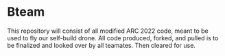 # Bteam
This repository will consist of all modified ARC 2022 code, meant to be used to fly our self-build drone.
All code produced, forked, and pulled is to be finalized and looked over by all teamates. Then cleared for use. 
